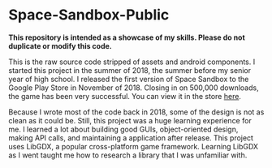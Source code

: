 # Space-Sandbox-Public
<b>This repository is intended as a showcase of my skills. Please do not duplicate or modify this code.</b>

This is the raw source code stripped of assets and android components. I started this project in the summer of 2018, the summer before my senior year of high school. I released the first version of Space Sandbox to the Google Play Store in November of 2018. Closing in on 500,000 downloads, the game has been very successful. You can view it in the store <a href="https://play.google.com/store/apps/details?id=com.tea.free">here</a>.

Because I wrote most of the code back in 2018, some of the design is not as clean as it could be. Still, this project was a huge learning experience for me. I learned a lot about building good GUIs, object-oriented design, making API calls, and maintaining a application after release. This project uses LibGDX, a popular cross-platform game framework. Learning LibGDX as I went taught me how to research a library that I was unfamiliar with.

